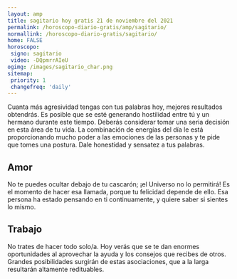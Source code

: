 ```yaml
---
layout: amp
title: sagitario hoy gratis 21 de noviembre del 2021 
permalink: /horoscopo-diario-gratis/amp/sagitario/
normallink: /horoscopo-diario-gratis/sagitario/
home: FALSE
horoscopo:
 signo: sagitario
 video: -DQpmrrAIeU
ogimg: /images/sagitario_char.png
sitemap:
 priority: 1
 changefreq: 'daily'
---
```



Cuanta más agresividad tengas con tus palabras hoy, mejores resultados obtendrás. Es posible que se esté generando hostilidad entre tú y un hermano durante este tiempo. Deberás considerar tomar una seria decisión en esta área de tu vida. La combinación de energías del día le está proporcionando mucho poder a las emociones de las personas y te pide que tomes una postura. Dale honestidad y sensatez a tus palabras.

## Amor

No te puedes ocultar debajo de tu cascarón; ¡el Universo no lo permitirá! Es el momento de hacer esa llamada, porque tu felicidad depende de ello. Esa persona ha estado pensando en ti continuamente, y quiere saber si sientes lo mismo.

## Trabajo

No trates de hacer todo solo/a. Hoy verás que se te dan enormes oportunidades al aprovechar la ayuda y los consejos que recibes de otros. Grandes posibilidades surgirán de estas asociaciones, que a la larga resultarán altamente redituables.